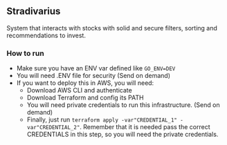 ## Stradivarius
System that interacts with stocks with solid and secure filters, sorting and recommendations to invest.

 ### How to run
 * Make sure you have an ENV var defined like ```GO_ENV=DEV```
 * You will need .ENV file for security (Send on demand)
 * If you want to deploy this in AWS, you will need:
   * Download AWS CLI and authenticate
   * Download Terraform and config its PATH
   * You will need private credentials to run this infrastructure. (Send on demand)
   * Finally, just run ```terraform apply -var"CREDENTIAL_1" -var"CREDENTIAL_2"```. Remember that it is needed pass the correct CREDENTIALS in this step, so you will need the private credentials.
